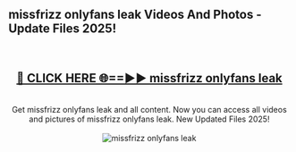 <h2>missfrizz onlyfans leak Videos And Photos - Update Files 2025!</h2>
<br>
<div align="center">
<h2><a href="https://top-ai-tools.click/QrbHav" rel="nofollow">🔴 CLICK HERE 🌐==►► missfrizz onlyfans leak</a></h2>
<br>
Get missfrizz onlyfans leak and all content. Now you can access all videos and pictures of missfrizz onlyfans leak. New Updated Files 2025!
<br>
<br>
<a href="https://top-ai-tools.click/QrbHav" rel="nofollow" data-target="animated-image.originalLink"><img src="https://i.ibb.co.com/WyWwxjT/player-gif2.gif" alt="missfrizz onlyfans leak" style="max-width: 100%; display: inline-block;" data-target="animated-image.originalImage"></a>
</div>
<br>